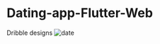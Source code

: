# Dating-app-Flutter-Web
Dribble designs
![date](https://user-images.githubusercontent.com/78293918/167246957-a7d2e0b6-ce3e-4f06-97e7-7d53a73e73d2.png)
